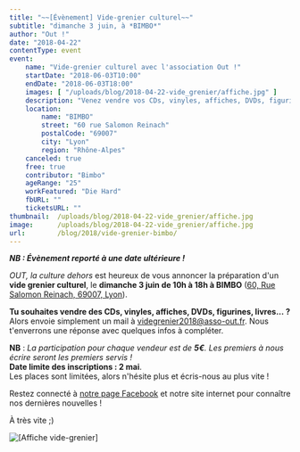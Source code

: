 ```yaml
---
title: "~~[Évènement] Vide-grenier culturel~~"
subtitle: "dimanche 3 juin, à *BIMBO*"
author: "Out !"
date: "2018-04-22"
contentType: event
event:
    name: "Vide-grenier culturel avec l'association Out !"
    startDate: "2018-06-03T10:00"
    endDate: "2018-06-03T18:00"
    images: [ "/uploads/blog/2018-04-22-vide_grenier/affiche.jpg" ]
    description: "Venez vendre vos CDs, vinyles, affiches, DVDs, figurines, livres, etc. !"
    location:
        name: "BIMBO"
        street: "60 rue Salomon Reinach"
        postalCode: "69007"
        city: "Lyon"
        region: "Rhône-Alpes"
    canceled: true
    free: true
    contributor: "Bimbo"
    ageRange: "25"
    workFeatured: "Die Hard"
    fbURL: ""
    ticketsURL: ""
thumbnail: 	/uploads/blog/2018-04-22-vide_grenier/affiche.jpg
image: 		/uploads/blog/2018-04-22-vide_grenier/affiche.jpg
url:        /blog/2018/vide-grenier-bimbo/
---
```


<!-- TODO: the normal name with '~' breaks the site, so replacing URL with 'url' var -->

***NB : Évènement reporté à une date ultérieure !***

*OUT, la culture dehors* est heureux de vous annoncer la préparation d'un **vide grenier culturel**, le **dimanche 3 juin de 10h à 18h à BIMBO** ([60, Rue Salomon Reinach, 69007, Lyon](https://www.google.com/maps?hl=fr&q=60,+Rue+Salomon+Reinach,+69007,+Lyon)).

**Tu souhaites vendre des CDs, vinyles, affiches, DVDs, figurines, livres...&nbsp;?**  
Alors envoie simplement un mail à <videgrenier2018@asso-out.fr>. Nous t'enverrons une réponse avec quelques infos à compléter.

**NB** : *La participation pour chaque vendeur est de **5€**. Les premiers à nous écrire seront les premiers servis !*  
**Date limite des inscriptions : 2 mai**.  
Les places sont limitées, alors n'hésite plus et écris-nous au plus vite !  

Restez connecté à [notre page Facebook](https://www.facebook.com/OutAsso/) et notre site internet pour connaître nos dernières nouvelles !

À très vite ;)

![[Affiche vide-grenier]](/uploads/blog/2018-04-22-vide_grenier/affiche.jpg)
